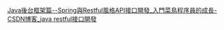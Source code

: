 [Java後台框架篇--Spring與Restful風格API接口開發_入門菜鳥程序員的成長-CSDN博客_java restful接口開發](https://blog.csdn.net/bibiboyx/article/details/84547480?ops_request_misc=%257B%2522request%255Fid%2522%253A%2522162996289116780265465828%2522%252C%2522scm%2522%253A%252220140713.130102334.pc%255Fall.%2522%257D&request_id=162996289116780265465828&biz_id=0&utm_medium=distribute.pc_search_result.none-task-blog-2~all~first_rank_v2~rank_v29-4-84547480.pc_search_result_cache&utm_term=RESTful%E3%80%80spring&spm=1018.2226.3001.4187)